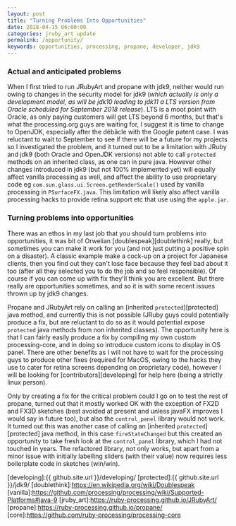 ```yaml
---
layout: post
title: "Turning Problems Into Opportunities"
date: 2018-04-15 06:00:00
categories: jruby_art update
permalink: /opportunity/
keywords: opportunities, processing, propane, developer, jdk9
---
```

### Actual and anticipated problems ###

When I first tried to run JRubyArt and propane with jdk9, neither would run owing to changes in the security model for jdk9 (_which actually is only a development model, as will be jdk10 leading to jdk11 a LTS version from Oracle scheduled for September 2018 release_). LTS is a moot point with Oracle, as only paying customers will get LTS beyond 6 months, but that's what the processing.org guys are waiting for, I suggest it is time to change to OpenJDK, especially after the débâcle with the Google patent case. I was reluctant to wait to September to see if there will be a future for my projects so I investigated the problem, and it turned out to be a limitation with JRuby and jdk9 (both Oracle and OpenJDK versions) not able to call `protected` methods on an inherited class, as one can in pure java. However other changes introduced in jdk9 (but not 100% implemented yet) will equally affect vanilla processing as well, and affect the ability to use proprietary code eg `com.sun.glass.ui.Screen.getRenderScale()` used by vanilla processing in `PSurfaceFX.java`. This limitation will likely also affect vanilla processing hacks to provide retina support etc that use using the `apple.jar`.

### Turning problems into opportunities

There was an ethos in my last job that you should turn problems into opportunities, it was bit of Orwelian [doublespeak][doublethink] really, but sometimes you can make it work for you (and not just putting a positive spin on a disaster). A classic example make a cock-up on a project for Japanese clients, then you find out they can't lose face because they feel bad about it too (after all they selected you to do the job and so feel responsible). Of course if you can come up with fix they'll think you are excellent. But there really are opportunities sometimes, and so it is with some recent issues thrown up by jdk9 changes.

Propane and JRubyArt rely on calling an [inherited `protected`][protected] java method, and currently this is not possible (JRuby guys could potentially produce a fix, but are reluctant to do so as it would potential expose `protected` java methods from non inherited classes). The opportunity here is that I can fairly easily produce a fix by compiling my own custom processing-core, and in doing so introduce custom icons to display in OS panel. There are other benefits as I will not have to wait for the processing guys to produce other fixes (required for MacOS, owing to the hacks they use to cater for retina screens depending on proprietary code), however I will be looking for [contributors][developing] for help here (being a strictly linux person).

Only by creating a fix for the critical problem could I go on to test the rest of propane, turned out that it mostly worked OK with the exception of FX2D and FX3D sketches (best avoided at present and unless javaFX improves I would say in future too), but also the `control_panel` library would not work. It turned out this was another case of calling an [inherited `protected`][protected] java method, in this case `fireStateChanged` but this created an opportunity to take fresh look at the `control_panel` library, which I had not touched in years.  The refactored library, not only works, but apart from a minor issue with initially labelling sliders (with their value) now requires less boilerplate code in sketches (win/win).


[developing]:{{ github.site.url }}/developing/
[protected]:{{ github.site.url }}/jdk9/
[doublethink]:https://en.wikipedia.org/wiki/Doublespeak
[vanilla]:https://github.com/processing/processing/wiki/Supported-Platforms#java-9
[jruby_art]:https://ruby-processing.github.io/JRubyArt/
[propane]:https://ruby-processing.github.io/propane/
[core]:https://github.com/ruby-processing/processing-core
